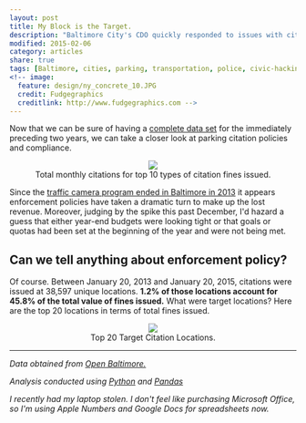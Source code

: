 ```yaml
---
layout: post
title: My Block is the Target.
description: "Baltimore City's CDO quickly responded to issues with citation data."
modified: 2015-02-06
category: articles
share: true
tags: [Baltimore, cities, parking, transportation, police, civic-hacking]
<!-- image:
  feature: design/ny_concrete_10.JPG
  credit: Fudgegraphics
  creditlink: http://www.fudgegraphics.com -->
---
```


Now that we can be sure of having a <a href='{{ site.url }}/articles/Quick-Response-From-Baltimore-Chief-Data-Officer'>complete data set</a> for the immediately preceding two years, we can take a closer look at parking citation policies and compliance.

<center>
<figure>
  <a href='{{ site.url }}/images/2015-02/Top 10 Monthly Citation Plot 2013-02-01 to 2014-12-31.png'><img src='{{ site.url }}/images/2015-02/Top 10 Monthly Citation Plot 2013-02-01 to 2014-12-31.png'></a>
  <figcaption>Total monthly citations for top 10 types of citation fines issued.</figcaption>
</figure>
</center>

Since the <a href='http://www.baltimoresun.com/news/maryland/sun-investigates/bs-md-speed-camera-hearing-20141201-story.html'>traffic camera program ended in Baltimore in 2013</a> it appears enforcement policies have taken a dramatic turn to make up the lost revenue.  Moreover, judging by the spike this past December, I'd hazard a guess that either year-end budgets were looking tight or that goals or quotas had been set at the beginning of the year and were not being met.

## Can we tell anything about enforcement policy?

Of course.  Between January 20, 2013 and January 20, 2015, citations were issued at 38,597 unique locations.  **1.2% of those locations account for 45.8% of the total value of fines issued.**  What were target locations?  Here are the top 20 locations in terms of total fines issued.

<center>
<figure>
  <a href='{{ site.url }}/images/2015-02/Top20_Target_Locations.png'><img src='{{ site.url }}/images/2015-02/Top20_Target_Locations.png'></a>
  <figcaption>Top 20 Target Citation Locations.</figcaption>
</figure>
</center>

---
*Data obtained from <a href='http://data.baltimorecity.gov/'>Open Baltimore.</a>*

*Analysis conducted using <a href='http://www.python.org'>Python</a> and <a href='http://pandas.pydata.org'>Pandas</a>*

*I recently had my laptop stolen. I don't feel like purchasing Microsoft Office, so I'm using Apple Numbers and Google Docs for spreadsheets now.*

